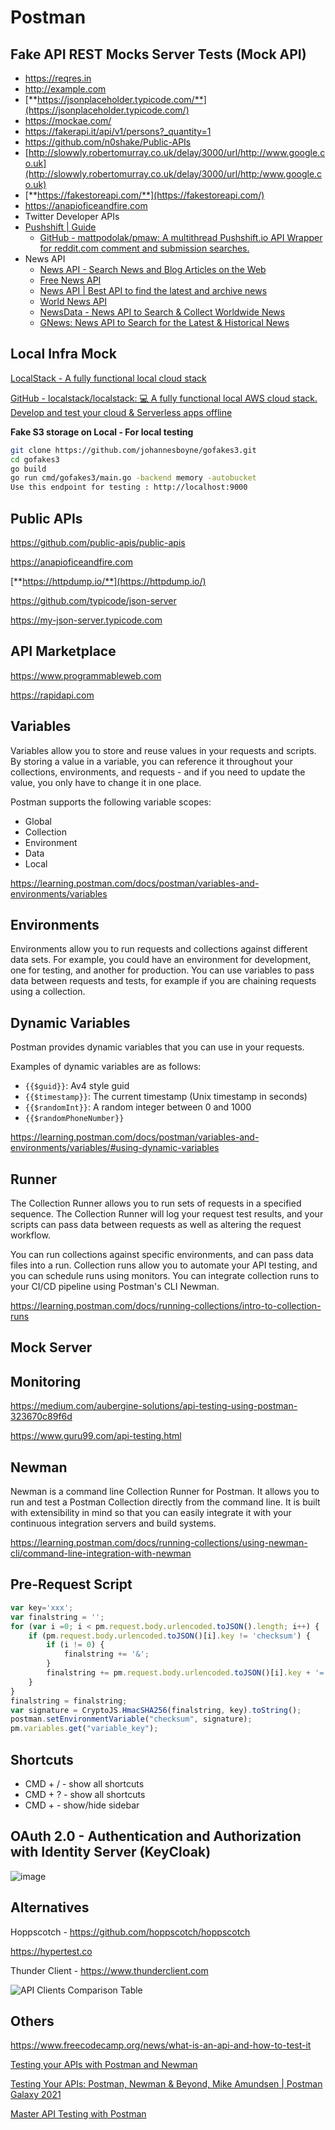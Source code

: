 # Postman

## Fake API REST Mocks Server Tests (Mock API)

- https://reqres.in
- http://example.com
- [**https://jsonplaceholder.typicode.com/**](https://jsonplaceholder.typicode.com/)
- https://mockae.com/
- https://fakerapi.it/api/v1/persons?_quantity=1
- https://github.com/n0shake/Public-APIs
- [http://slowwly.robertomurray.co.uk/delay/3000/url/http://www.google.co.uk](http://slowwly.robertomurray.co.uk/delay/3000/url/http:/www.google.co.uk)
- [**https://fakestoreapi.com/**](https://fakestoreapi.com/)
- https://anapioficeandfire.com
- Twitter Developer APIs
- [Pushshift | Guide](https://api.pushshift.io/guide)
    - [GitHub - mattpodolak/pmaw: A multithread Pushshift.io API Wrapper for reddit.com comment and submission searches.](https://github.com/mattpodolak/pmaw)
- News API
    - [News API - Search News and Blog Articles on the Web](https://newsapi.org/)
    - [Free News API](https://www.newscatcherapi.com/free-news-api)
    - [News API | Best API to find the latest and archive news](https://www.newsapi.ai/)
    - [World News API](https://worldnewsapi.com/)
    - [NewsData - News API to Search & Collect Worldwide News](https://newsdata.io/)
    - [GNews: News API to Search for the Latest & Historical News](https://gnews.io/)

## Local Infra Mock

[LocalStack - A fully functional local cloud stack](https://localstack.cloud/)

[GitHub - localstack/localstack: 💻 A fully functional local AWS cloud stack. Develop and test your cloud & Serverless apps offline](https://github.com/localstack/localstack)

**Fake S3 storage on Local - For local testing**

```bash
git clone https://github.com/johannesboyne/gofakes3.git
cd gofakes3
go build
go run cmd/gofakes3/main.go -backend memory -autobucket
Use this endpoint for testing : http://localhost:9000
```

## Public APIs

https://github.com/public-apis/public-apis

https://anapioficeandfire.com

[**https://httpdump.io/**](https://httpdump.io/)

https://github.com/typicode/json-server

https://my-json-server.typicode.com

## API Marketplace

https://www.programmableweb.com

https://rapidapi.com

## Variables

Variables allow you to store and reuse values in your requests and scripts. By storing a value in a variable, you can reference it throughout your collections, environments, and requests - and if you need to update the value, you only have to change it in one place.

Postman supports the following variable scopes:

- Global
- Collection
- Environment
- Data
- Local

https://learning.postman.com/docs/postman/variables-and-environments/variables

## Environments

Environments allow you to run requests and collections against different data sets. For example, you could have an environment for development, one for testing, and another for production. You can use variables to pass data between requests and tests, for example if you are chaining requests using a collection.

## Dynamic Variables

Postman provides dynamic variables that you can use in your requests.

Examples of dynamic variables are as follows:

- `{{$guid}}`: Av4 style guid
- `{{$timestamp}}`: The current timestamp (Unix timestamp in seconds)
- `{{$randomInt}}`: A random integer between 0 and 1000
- `{{$randomPhoneNumber}}`

https://learning.postman.com/docs/postman/variables-and-environments/variables/#using-dynamic-variables

## Runner

The Collection Runner allows you to run sets of requests in a specified sequence. The Collection Runner will log your request test results, and your scripts can pass data between requests as well as altering the request workflow.

You can run collections against specific environments, and can pass data files into a run. Collection runs allow you to automate your API testing, and you can schedule runs using monitors. You can integrate collection runs to your CI/CD pipeline using Postman's CLI Newman.

https://learning.postman.com/docs/running-collections/intro-to-collection-runs

## Mock Server

## Monitoring

https://medium.com/aubergine-solutions/api-testing-using-postman-323670c89f6d

https://www.guru99.com/api-testing.html

## Newman

Newman is a command line Collection Runner for Postman. It allows you to run and test a Postman Collection directly from the command line. It is built with extensibility in mind so that you can easily integrate it with your continuous integration servers and build systems.

https://learning.postman.com/docs/running-collections/using-newman-cli/command-line-integration-with-newman

## Pre-Request Script

```js
var key='xxx';
var finalstring = '';
for (var i =0; i < pm.request.body.urlencoded.toJSON().length; i++) {
    if (pm.request.body.urlencoded.toJSON()[i].key != 'checksum') {
        if (i != 0) {
            finalstring += '&';
        }
        finalstring += pm.request.body.urlencoded.toJSON()[i].key + '=' + pm.request.body.urlencoded.toJSON()[i].value;
    }
}
finalstring = finalstring;
var signature = CryptoJS.HmacSHA256(finalstring, key).toString();
postman.setEnvironmentVariable("checksum", signature);
pm.variables.get("variable_key");
```

## Shortcuts

- CMD + / - show all shortcuts
- CMD + ? - show all shortcuts
- CMD +  - show/hide sidebar

## OAuth 2.0 - Authentication and Authorization with Identity Server (KeyCloak)

![image](../../media/Postman-image1.jpg)

## Alternatives

Hoppscotch - https://github.com/hoppscotch/hoppscotch

https://hypertest.co

Thunder Client - https://www.thunderclient.com

![API Clients Comparison Table](../../media/Pasted%20image%2020240326090807.jpg)

## Others

https://www.freecodecamp.org/news/what-is-an-api-and-how-to-test-it

[Testing your APIs with Postman and Newman](https://www.youtube.com/watch?v=fTtA9qXkNAk)

[Testing Your APIs: Postman, Newman & Beyond, Mike Amundsen | Postman Galaxy 2021](https://www.youtube.com/watch?v=DGxvFSy-i78&ab_channel=Postman)

[Master API Testing with Postman](https://www.freecodecamp.org/news/master-api-testing-with-postman/)
